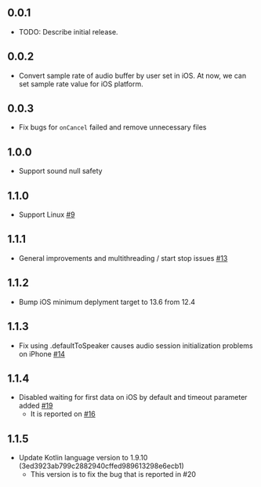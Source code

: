 ## 0.0.1

- TODO: Describe initial release.

## 0.0.2

- Convert sample rate of audio buffer by user set in iOS. At now, we can set sample rate value for iOS platform.

## 0.0.3

- Fix bugs for `onCancel` failed and remove unnecessary files

## 1.0.0

- Support sound null safety

## 1.1.0

- Support Linux [#9](https://github.com/ysak-y/flutter_audio_capture/pull/9)

## 1.1.1

- General improvements and multithreading / start stop issues [#13](https://github.com/ysak-y/flutter_audio_capture/pull/13)

## 1.1.2

- Bump iOS minimum deplyment target to 13.6 from 12.4

## 1.1.3

- Fix using .defaultToSpeaker causes audio session initialization problems on iPhone [#14](https://github.com/ysak-y/flutter_audio_capture/issues/14)

## 1.1.4

- Disabled waiting for first data on iOS by default and timeout parameter added [#19](https://github.com/ysak-y/flutter_audio_capture/pull/19)
  - It is reported on [#16](https://github.com/ysak-y/flutter_audio_capture/issues/16)

## 1.1.5

- Update Kotlin language version to 1.9.10 (3ed3923ab799c2882940cffed989613298e6ecb1)
  - This version is to fix the bug that is reported in #20
